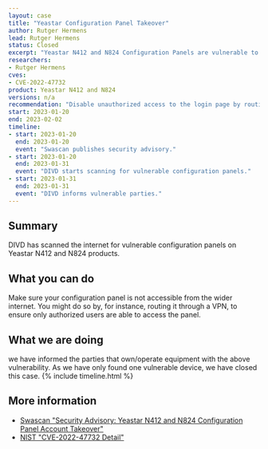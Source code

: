 ```yaml
---
layout: case
title: "Yeastar Configuration Panel Takeover"
author: Rutger Hermens
lead: Rutger Hermens
status: Closed
excerpt: "Yeastar N412 and N824 Configuration Panels are vulnerable to unauthenticated account takeover."
researchers:
- Rutger Hermens
cves:
- CVE-2022-47732
product: Yeastar N412 and N824
versions: n/a
recommendation: "Disable unauthorized access to the login page by routing it through security implementations such as VPNs."
start: 2023-01-20
end: 2023-02-02
timeline:
- start: 2023-01-20
  end: 2023-01-20
  event: "Swascan publishes security advisory."
- start: 2023-01-20
  end: 2023-01-31
  event: "DIVD starts scanning for vulnerable configuration panels."
- start: 2023-01-31
  end: 2023-01-31
  event: "DIVD informs vulnerable parties."
---
```


## Summary

DIVD has scanned the internet for vulnerable configuration panels on Yeastar N412 and N824 products. 

## What you can do

Make sure your configuration panel is not accessible from the wider internet. You might do so by, for instance, routing it through a VPN, to ensure only authorized users are able to access the panel.

## What we are doing

we have informed the parties that own/operate equipment with the above vulnerability. As we have only found one vulnerable device, we have closed this case.
{% include timeline.html %}

## More information

* [Swascan "Security Advisory: Yeastar N412 and N824 Configuration Panel Account Takeover"](https://www.swascan.com/security-advisory-yeastar-n412-and-n824-configuration-panel/)
* [NIST "CVE-2022-47732 Detail"](https://nvd.nist.gov/vuln/detail/CVE-2022-47732)
